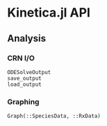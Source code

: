 # Kinetica.jl API

## Analysis

### CRN I/O

```@docs
ODESolveOutput
save_output
load_output
```

### Graphing

```@docs
Graph(::SpeciesData, ::RxData)
```